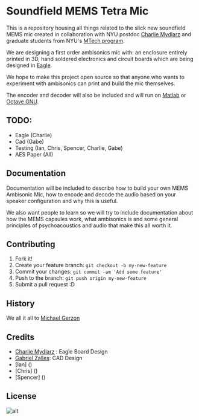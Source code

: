 # Soundfield MEMS Tetra Mic

This is a repository housing all things related to the slick new soundfield MEMS mic created in collaboration with NYU postdoc [Charlie Mydlarz](http://cusp.nyu.edu/people/charlie-mydlarz/) and graduate students from NYU's [MTech program](http://steinhardt.nyu.edu/music/technology). 

We are designing a first order ambisonics mic with: an enclosure entirely printed in 3D, hand soldered electronics and circuit boards which are being designed in [Eagle](http://www.autodesk.com/products/eagle/overview). 

We hope to make this project open source so that anyone who wants to experiment with ambisonics can print and build the mic themselves.

The encoder and decoder will also be included and will run on [Matlab](https://www.mathworks.com/products/matlab) or [Octave GNU](https://www.gnu.org/software/octave).

## TODO: 

* Eagle (Charlie)
* Cad (Gabe)
* Testing (Ian, Chris, Spencer, Charlie, Gabe)
* AES Paper (All)

## Documentation

Documentation will be included to describe how to build your own MEMS Ambisonic Mic, how to encode and decode the audio based on your speaker configuration and why this is useful. 

We also want people to learn so we will try to include documentation about how the MEMS capsules work, what ambisonics is and some general principles of psychoacoustics and audio that make this all worth it. 

## Contributing

1. Fork it!
2. Create your feature branch: `git checkout -b my-new-feature`
3. Commit your changes: `git commit -am 'Add some feature'`
4. Push to the branch: `git push origin my-new-feature`
5. Submit a pull request :D

## History

We all it all to [Michael Gerzon](http://www.surrounddiscography.com/uhjdisc/ambipubl.htm) 

## Credits

- [Charlie Mydlarz](http://cusp.nyu.edu/people/charlie-mydlarz/) : Eagle Board Design
- [Gabriel Zalles](http://www.gzalles.github.io): CAD Design
- [Ian] ()
- [Chris] ()
- [Spencer] ()

## License

![alt](https://www.shareicon.net/data/128x128/2015/11/02/665834_logo_512x512.png)
